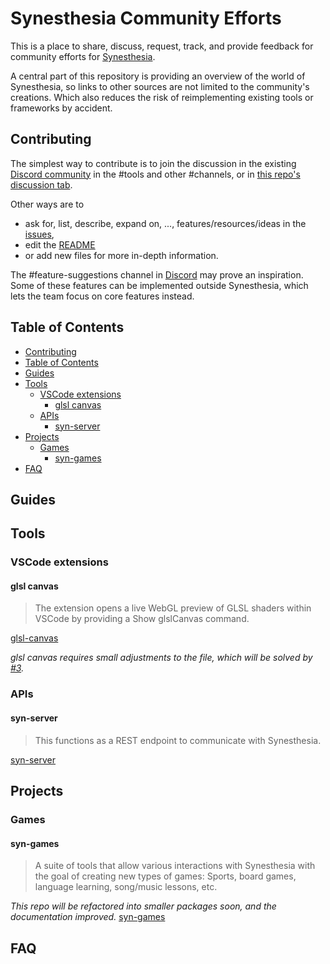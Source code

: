 # Synesthesia Community Efforts

This is a place to share, discuss, request, track, and provide feedback for community efforts for [Synesthesia](https://synesthesia.live).

A central part of this repository is providing an overview of the world of Synesthesia, so links to other sources are not limited to the community's creations. Which also reduces the risk of reimplementing existing tools or frameworks by accident.

## Contributing

The simplest way to contribute is to join the discussion in the existing [Discord community](https://discord.gg/dMVvCgXxtU) in the #tools and other #channels, or in [this repo's discussion tab](https://github.com/mattorp/synesthesia-community-efforts/discussions).

Other ways are to

- ask for, list, describe, expand on, ..., features/resources/ideas in the [issues](https://github.com/mattorp/synesthesia-community-efforts/issues),
- edit the [README](../README.md)
- or add new files for more in-depth information.

The #feature-suggestions channel in [Discord](https://discord.gg/dMVvCgXxtU) may prove an inspiration. Some of these features can be implemented outside Synesthesia, which lets the team focus on core features instead.

## Table of Contents

- [Contributing](#contributing)
- [Table of Contents](#table-of-contents)
- [Guides](#guides)
- [Tools](#tools)
  - [VSCode extensions](#vscode-extensions)
    - [glsl canvas](#glsl-canvas)
  - [APIs](#apis)
    - [syn-server](#syn-server)
- [Projects](#projects)
  - [Games](#games)
    - [syn-games](#syn-games)
- [FAQ](#faq)

## Guides

## Tools

### VSCode extensions

#### glsl canvas

> The extension opens a live WebGL preview of GLSL shaders within VSCode by providing a Show glslCanvas command.

[glsl-canvas](https://marketplace.visualstudio.com/items?itemName=circledev.glsl-canvas)

_glsl canvas requires small adjustments to the file, which will be solved by [#3][i3]._

[i3]: https://github.com/mattorp/synesthesia-community-efforts/issues/3

### APIs

#### syn-server

>This functions as a REST endpoint to communicate with Synesthesia.

[syn-server](https://github.com/mattorp/syn-server)

## Projects

### Games

#### syn-games

>A suite of tools that allow various interactions with Synesthesia with the goal of creating new types of games: Sports, board games, language learning, song/music lessons, etc.

_This repo will be refactored into smaller packages soon, and the documentation improved._
[syn-games](https://github.com/mattorp/syn-games)

## FAQ
